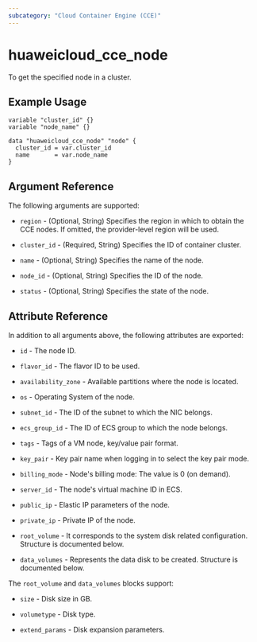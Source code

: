 ```yaml
---
subcategory: "Cloud Container Engine (CCE)"
---
```


# huaweicloud_cce_node

To get the specified node in a cluster.

## Example Usage

```hcl
variable "cluster_id" {}
variable "node_name" {}

data "huaweicloud_cce_node" "node" {
  cluster_id = var.cluster_id
  name       = var.node_name
}
```

## Argument Reference

The following arguments are supported:

* `region` - (Optional, String) Specifies the region in which to obtain the CCE nodes.
  If omitted, the provider-level region will be used.

* `cluster_id` - (Required, String) Specifies the ID of container cluster.

* `name` - (Optional, String) Specifies the name of the node.

* `node_id` - (Optional, String) Specifies the ID of the node.

* `status` - (Optional, String) Specifies the state of the node.

## Attribute Reference

In addition to all arguments above, the following attributes are exported:

* `id` - The node ID.

* `flavor_id` - The flavor ID to be used.

* `availability_zone` - Available partitions where the node is located.

* `os` - Operating System of the node.

* `subnet_id` - The ID of the subnet to which the NIC belongs.

* `ecs_group_id` - The ID of ECS group to which the node belongs.

* `tags` - Tags of a VM node, key/value pair format.

* `key_pair` - Key pair name when logging in to select the key pair mode.

* `billing_mode` - Node's billing mode: The value is 0 (on demand).

* `server_id` - The node's virtual machine ID in ECS.

* `public_ip` - Elastic IP parameters of the node.

* `private_ip` - Private IP of the node.

* `root_volume` - It corresponds to the system disk related configuration. Structure is documented below.

* `data_volumes` - Represents the data disk to be created. Structure is documented below.

The `root_volume` and `data_volumes` blocks support:

* `size` - Disk size in GB.

* `volumetype` - Disk type.

* `extend_params` - Disk expansion parameters.
